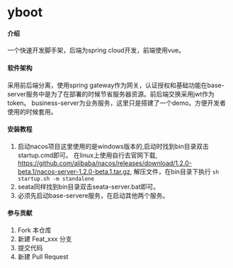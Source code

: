 # yboot

#### 介绍
一个快速开发脚手架，后端为spring cloud开发，前端使用vue。 

#### 软件架构
采用前后端分离，使用spring gateway作为网关，认证授权和基础功能在base-server服务中是为了在部署的时候节省服务器资源。前后端交换采用jwt作为token。 business-server为业务服务，这里只是搭建了一个demo。方便开发者使用的时候套用。

#### 安装教程

1.  启动nacos项目这里使用的是windows版本的,启动时找到bin目录双击startup.cmd即可。
    在linux上使用自行去官网下载, https://github.com/alibaba/nacos/releases/download/1.2.0-beta.1/nacos-server-1.2.0-beta.1.tar.gz,
    解压文件，在bin目录下执行 ``` sh startup.sh -m standalone ```
2.  seata同样找到bin目录双击seata-server.bat即可。
3.  必须先启动base-servere服务，在启动其他两个服务。

#### 参与贡献

1. Fork 本仓库
2. 新建 Feat_xxx 分支
3. 提交代码
4. 新建 Pull Request
